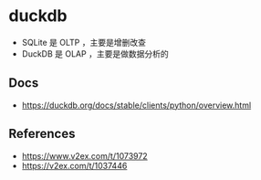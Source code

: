 # duckdb

- SQLite 是 OLTP ，主要是增删改查
- DuckDB 是 OLAP ，主要是做数据分析的

## Docs

- <https://duckdb.org/docs/stable/clients/python/overview.html>

## References

- <https://www.v2ex.com/t/1073972>
- <https://v2ex.com/t/1037446>
